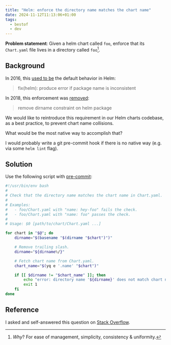 ```yaml
---
title: "Helm: enforce the directory name matches the chart name"
date: 2024-11-12T11:13:06+01:00
tags:
  - bestof
  - dev
---
```


**Problem statement**: Given a helm chart called `foo`, enforce that its `Chart.yaml` file lives in a directory called `foo`[^1].

[^1]: _Why_? For ease of management, simplicity, consistency & uniformity.

## Background

In 2016, this [used to be](https://github.com/helm/helm/pull/818/) the default behavior in Helm:

> fix(helm): produce error if package name is inconsistent

In 2018, this enforcement was [removed](https://github.com/helm/helm/pull/4141):

> remove dirname constraint on helm package

We would like to reintroduce this requirement in our Helm charts codebase, as a best practice, to prevent chart name collisions.

What would be the most native way to accomplish that?

I would probably write a git pre-commit hook if there is no native way (e.g. via some `helm lint` flag).

## Solution

Use the following script with [pre-commit](https://pre-commit.com/):

```bash
#!/usr/bin/env bash
#
# Check that the directory name matches the chart name in Chart.yaml.
#
# Examples:
#   - foo/Chart.yaml with "name: hey-foo" fails the check.
#   - foo/Chart.yaml with "name: foo" passes the check.
#
# Usage: $0 [path/to/chart/Chart.yaml ...]

for chart in "$@"; do
	dirname="$(basename "$(dirname "$chart")")"

	# Remove trailing slash.
	dirname="${dirname%/}"

	# Fetch chart name from Chart.yaml.
	chart_name="$(yq e '.name' "$chart")"

	if [[ $dirname != "$chart_name" ]]; then
		echo "error: directory name '${dirname}' does not match chart name '${chart_name}'"
		exit 1
	fi
done
```

## Reference

I asked and self-answered this question on [Stack Overflow](https://stackoverflow.com/questions/79166730/how-to-enforce-that-the-directory-name-must-match-the-chart-name/79180650#79180650).
